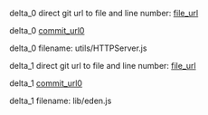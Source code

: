 delta_0 direct git url to file and line number: [file_url](https://www.github.com/liamcottam/place/commit/e2fd862cdc3371e9d97315f0e9e3c82e05cefb31/#diff-dd43622fb237e68402ee35efb05c2492c170c1f74829338b54c17f61c01c3189L25)

delta_0 [commit_url0](https://www.github.com/liamcottam/place/commit/e2fd862cdc3371e9d97315f0e9e3c82e05cefb31)

delta_0 filename: utils/HTTPServer.js



delta_1 direct git url to file and line number: [file_url](https://www.github.com/eden-js/cli/commit/bc332521d709c4e0e6532bf32acf57257017baa7/#diff-de8158ae2729b930d7c609a42d53868a2a796a9bd3d54422a99a6e6968f5fe15L207)

delta_1 [commit_url0](https://www.github.com/eden-js/cli/commit/bc332521d709c4e0e6532bf32acf57257017baa7)

delta_1 filename: lib/eden.js




